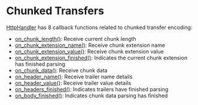 # Chunked Transfers

[HttpHandler](http://www.metatomic.io/docs/api/http_box/http1/trait.HttpHandler.html) has 8 callback
functions related to chunked transfer encoding:

- [on_chunk_length()](http://www.metatomic.io/docs/api/http_box/http1/trait.HttpHandler.html#method.on_chunk_length): Receive current chunk length
- [on_chunk_extension_name()](http://www.metatomic.io/docs/api/http_box/http1/trait.HttpHandler.html#method.on_chunk_extension_name): Receive chunk extension name
- [on_chunk_extension_value()](http://www.metatomic.io/docs/api/http_box/http1/trait.HttpHandler.html#method.on_chunk_extension_value): Receive chunk extension value
- [on_chunk_extension_finished()](http://www.metatomic.io/docs/api/http_box/http1/trait.HttpHandler.html#method.on_chunk_extension_finished): Indicates the current chunk extension has finished parsing
- [on_chunk_data()](http://www.metatomic.io/docs/api/http_box/http1/trait.HttpHandler.html#method.on_chunk_data): Receive chunk data
- [on_header_name()](http://www.metatomic.io/docs/api/http_box/http1/trait.HttpHandler.html#method.on_header_name): Receive trailer name details
- [on_header_value()](http://www.metatomic.io/docs/api/http_box/http1/trait.HttpHandler.html#method.on_header_value): Receive trailer value details
- [on_headers_finished()](http://www.metatomic.io/docs/api/http_box/http1/trait.HttpHandler.html#method.on_headers_finished): Indicates trailers have finished parsing
- [on_body_finished()](http://www.metatomic.io/docs/api/http_box/http1/trait.HttpHandler.html#method.on_body_finished): Indicates chunk data parsing has finished
